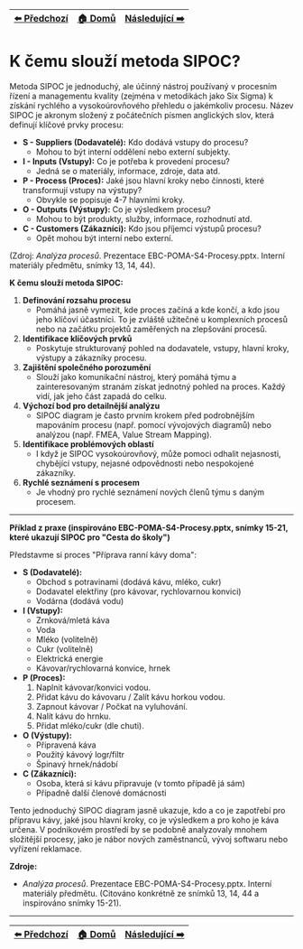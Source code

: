 <div align="center">

| [⬅️ Předchozí](otazka_22.md) | [🏠 Domů](../../README.md) | [Následující ➡️](otazka_24.md) |
|:-------------------------:|:---------------------------:|:-----------------------------:|

</div>

# K čemu slouží metoda SIPOC?

Metoda SIPOC je jednoduchý, ale účinný nástroj používaný v procesním řízení a managementu kvality (zejména v metodikách jako Six Sigma) k získání rychlého a vysokoúrovňového přehledu o jakémkoliv procesu. Název SIPOC je akronym složený z počátečních písmen anglických slov, která definují klíčové prvky procesu:

*   **S - Suppliers (Dodavatelé):** Kdo dodává vstupy do procesu? 
    - Mohou to být interní oddělení nebo externí subjekty.
*   **I - Inputs (Vstupy):** Co je potřeba k provedení procesu? 
    - Jedná se o materiály, informace, zdroje, data atd.
*   **P - Process (Proces):** Jaké jsou hlavní kroky nebo činnosti, které transformují vstupy na výstupy? 
    - Obvykle se popisuje 4-7 hlavními kroky.
*   **O - Outputs (Výstupy):** Co je výsledkem procesu? 
    - Mohou to být produkty, služby, informace, rozhodnutí atd.
*   **C - Customers (Zákazníci):** Kdo jsou příjemci výstupů procesu? 
    - Opět mohou být interní nebo externí.

(Zdroj: *Analýza procesů*. Prezentace EBC-POMA-S4-Procesy.pptx. Interní materiály předmětu, snímky 13, 14, 44).

**K čemu slouží metoda SIPOC:**

1.  **Definování rozsahu procesu** 
    - Pomáhá jasně vymezit, kde proces začíná a kde končí, a kdo jsou jeho klíčoví účastníci. To je zvláště užitečné u komplexních procesů nebo na začátku projektů zaměřených na zlepšování procesů.
2.  **Identifikace klíčových prvků** 
    - Poskytuje strukturovaný pohled na dodavatele, vstupy, hlavní kroky, výstupy a zákazníky procesu.
3.  **Zajištění společného porozumění** 
    - Slouží jako komunikační nástroj, který pomáhá týmu a zainteresovaným stranám získat jednotný pohled na proces. Každý vidí, jak jeho část zapadá do celku.
4.  **Výchozí bod pro detailnější analýzu** 
    - SIPOC diagram je často prvním krokem před podrobnějším mapováním procesu (např. pomocí vývojových diagramů) nebo analýzou (např. FMEA, Value Stream Mapping).
5.  **Identifikace problémových oblastí** 
    - I když je SIPOC vysokoúrovňový, může pomoci odhalit nejasnosti, chybějící vstupy, nejasné odpovědnosti nebo nespokojené zákazníky.
6.  **Rychlé seznámení s procesem** 
    - Je vhodný pro rychlé seznámení nových členů týmu s daným procesem.

---

**Příklad z praxe (inspirováno EBC-POMA-S4-Procesy.pptx, snímky 15-21, které ukazují SIPOC pro "Cesta do školy")**

Představme si proces "Příprava ranní kávy doma":

*   **S (Dodavatelé):**
    *   Obchod s potravinami (dodává kávu, mléko, cukr)
    *   Dodavatel elektřiny (pro kávovar, rychlovarnou konvici)
    *   Vodárna (dodává vodu)
*   **I (Vstupy):**
    *   Zrnková/mletá káva
    *   Voda
    *   Mléko (volitelně)
    *   Cukr (volitelně)
    *   Elektrická energie
    *   Kávovar/rychlovarná konvice, hrnek
*   **P (Proces):**
    1.  Naplnit kávovar/konvici vodou.
    2.  Přidat kávu do kávovaru / Zalít kávu horkou vodou.
    3.  Zapnout kávovar / Počkat na vyluhování.
    4.  Nalít kávu do hrnku.
    5.  Přidat mléko/cukr (dle chuti).
*   **O (Výstupy):**
    *   Připravená káva
    *   Použitý kávový logr/filtr
    *   Špinavý hrnek/nádobí
*   **C (Zákazníci):**
    *   Osoba, která si kávu připravuje (v tomto případě já sám)
    *   Případně další členové domácnosti

Tento jednoduchý SIPOC diagram jasně ukazuje, kdo a co je zapotřebí pro přípravu kávy, jaké jsou hlavní kroky, co je výsledkem a pro koho je káva určena. V podnikovém prostředí by se podobně analyzovaly mnohem složitější procesy, jako je nábor nových zaměstnanců, vývoj softwaru nebo vyřízení reklamace.

**Zdroje:**

*   *Analýza procesů*. Prezentace EBC-POMA-S4-Procesy.pptx. Interní materiály předmětu. (Citováno konkrétně ze snímků 13, 14, 44 a inspirováno snímky 15-21).

---

<div align="center">

| [⬅️ Předchozí](otazka_22.md) | [🏠 Domů](../../README.md) | [Následující ➡️](otazka_24.md) |
|:-------------------------:|:---------------------------:|:-----------------------------:|

</div>
